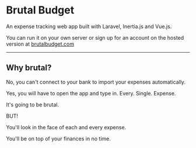 # Brutal Budget

An expense tracking web app built with Laravel, Inertia.js and Vue.js.

You can run it on your own server or sign up for an account on the hosted version at [brutalbudget.com](https://www.brutalbudget.com/)

---

## Why brutal?

No, you can't connect to your bank to import your expenses automatically.

Yes, you will have to open the app and type in. Every. Single. Expense.

It's going to be brutal.

BUT!

You'll look in the face of each and every expense.

You'll be on top of your finances in no time.
